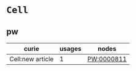 # `Cell`

## pw

| curie            |   usages | nodes                                           |
|------------------|----------|-------------------------------------------------|
| Cell:new article |        1 | [PW:0000811](https://bioregistry.io/PW:0000811) |

